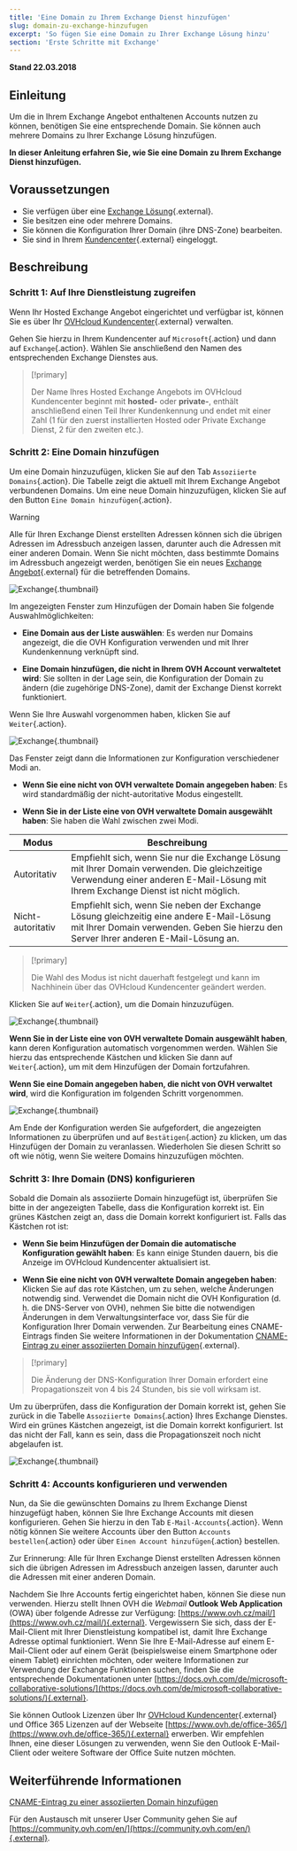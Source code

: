 ```yaml
---
title: 'Eine Domain zu Ihrem Exchange Dienst hinzufügen'
slug: domain-zu-exchange-hinzufugen
excerpt: 'So fügen Sie eine Domain zu Ihrer Exchange Lösung hinzu'
section: 'Erste Schritte mit Exchange'
---
```


**Stand 22.03.2018**

## Einleitung

Um die in Ihrem Exchange Angebot enthaltenen Accounts nutzen zu können, benötigen Sie eine entsprechende Domain. Sie können auch mehrere Domains zu Ihrer Exchange Lösung hinzufügen. 

**In dieser Anleitung erfahren Sie, wie Sie eine Domain zu Ihrem Exchange Dienst hinzufügen.**

## Voraussetzungen

- Sie verfügen über eine [Exchange Lösung](https://www.ovhcloud.com/de/emails/hosted-exchange/){.external}.
- Sie besitzen eine oder mehrere Domains.
- Sie können die Konfiguration Ihrer Domain (ihre DNS-Zone) bearbeiten.
- Sie sind in Ihrem [Kundencenter](https://ovh.com/auth/?action=gotomanager){.external} eingeloggt.

## Beschreibung

### Schritt 1: Auf Ihre Dienstleistung zugreifen

Wenn Ihr Hosted Exchange Angebot eingerichtet und verfügbar ist, können Sie es über Ihr [OVHcloud Kundencenter](https://ovh.com/auth/?action=gotomanager){.external} verwalten.

Gehen Sie hierzu in Ihrem Kundencenter auf `Microsoft`{.action} und dann auf `Exchange`{.action}. Wählen Sie anschließend den Namen des entsprechenden Exchange Dienstes aus.

> [!primary]
>
> Der Name Ihres Hosted Exchange Angebots im OVHcloud Kundencenter beginnt mit **hosted-** oder **private-**, enthält anschließend einen Teil Ihrer Kundenkennung und endet mit einer Zahl (1 für den zuerst installierten Hosted oder Private Exchange Dienst, 2 für den zweiten etc.).
>

### Schritt 2: Eine Domain hinzufügen

Um eine Domain hinzuzufügen, klicken Sie auf den Tab `Assoziierte Domains`{.action}. Die Tabelle zeigt die aktuell mit Ihrem Exchange Angebot verbundenen Domains. Um eine neue Domain hinzuzufügen, klicken Sie auf den Button `Eine Domain hinzufügen`{.action}.

> [!warning]
>
> Alle für Ihren Exchange Dienst erstellten Adressen können sich die übrigen Adressen im Adressbuch anzeigen lassen, darunter auch die Adressen mit einer anderen Domain. Wenn Sie nicht möchten, dass bestimmte Domains im Adressbuch angezeigt werden, benötigen Sie ein neues [Exchange Angebot](https://www.ovhcloud.com/de/emails/hosted-exchange/){.external} für die betreffenden Domains.
>

![Exchange](images/add_domain_exchange_step1.png){.thumbnail}

Im angezeigten Fenster zum Hinzufügen der Domain haben Sie folgende Auswahlmöglichkeiten:

- **Eine Domain aus der Liste auswählen**: Es werden nur Domains angezeigt, die die OVH Konfiguration verwenden und mit Ihrer Kundenkennung verknüpft sind.

- **Eine Domain hinzufügen, die nicht in Ihrem OVH Account verwaltetet wird**: Sie sollten in der Lage sein, die Konfiguration der Domain zu ändern (die zugehörige DNS-Zone), damit der Exchange Dienst korrekt funktioniert.

Wenn Sie Ihre Auswahl vorgenommen haben, klicken Sie auf `Weiter`{.action}.

![Exchange](images/add_domain_exchange_step2.png){.thumbnail}

Das Fenster zeigt dann die Informationen zur Konfiguration verschiedener Modi an.

- **Wenn Sie eine nicht von OVH verwaltete Domain angegeben haben**: Es wird standardmäßig der nicht-autoritative Modus eingestellt.

- **Wenn Sie in der Liste eine von OVH verwaltete Domain ausgewählt haben**: Sie haben die Wahl zwischen zwei Modi.

|Modus|Beschreibung|
|---|---|
|Autoritativ|Empfiehlt sich, wenn Sie nur die Exchange Lösung mit Ihrer Domain verwenden. Die gleichzeitige Verwendung einer anderen E-Mail-Lösung mit Ihrem Exchange Dienst ist nicht möglich.|
|Nicht-autoritativ|Empfiehlt sich, wenn Sie neben der Exchange Lösung gleichzeitig eine andere E-Mail-Lösung mit Ihrer Domain verwenden. Geben Sie hierzu den Server Ihrer anderen E-Mail-Lösung an.|

> [!primary]
>
> Die Wahl des Modus ist nicht dauerhaft festgelegt und kann im Nachhinein über das OVHcloud Kundencenter geändert werden.
>

Klicken Sie auf `Weiter`{.action}, um die Domain hinzuzufügen.

![Exchange](images/add_domain_exchange_step3.png){.thumbnail}

**Wenn Sie in der Liste eine von OVH verwaltete Domain ausgewählt haben**, kann deren Konfiguration automatisch vorgenommen werden. Wählen Sie hierzu das entsprechende Kästchen und klicken Sie dann auf `Weiter`{.action}, um mit dem Hinzufügen der Domain fortzufahren.

**Wenn Sie eine Domain angegeben haben, die nicht von OVH verwaltet wird**, wird die Konfiguration im folgenden Schritt vorgenommen.

![Exchange](images/add_domain_exchange_step4.png){.thumbnail}

Am Ende der Konfiguration werden Sie aufgefordert, die angezeigten Informationen zu überprüfen und auf `Bestätigen`{.action} zu klicken, um das Hinzufügen der Domain zu veranlassen. Wiederholen Sie diesen Schritt so oft wie nötig, wenn Sie weitere Domains hinzuzufügen möchten.

### Schritt 3: Ihre Domain (DNS) konfigurieren

Sobald die Domain als assoziierte Domain hinzugefügt ist, überprüfen Sie bitte in der angezeigten Tabelle, dass die Konfiguration korrekt ist. Ein grünes Kästchen zeigt an, dass die Domain korrekt konfiguriert ist. Falls das Kästchen rot ist:

- **Wenn Sie beim Hinzufügen der Domain die automatische Konfiguration gewählt haben**: Es kann einige Stunden dauern, bis die Anzeige im OVHcloud Kundencenter aktualisiert ist.

- **Wenn Sie eine nicht von OVH verwaltete Domain angegeben haben**: Klicken Sie auf das rote Kästchen, um zu sehen, welche Änderungen notwendig sind. Verwendet die Domain nicht die OVH Konfiguration (d. h. die DNS-Server von OVH), nehmen Sie bitte die notwendigen Änderungen in dem Verwaltungsinterface vor, dass Sie für die Konfiguration Ihrer Domain verwenden. Zur Bearbeitung eines CNAME-Eintrags finden Sie weitere Informationen in der Dokumentation [CNAME-Eintrag zu einer assoziierten Domain hinzufügen](https://docs.ovh.com/de/microsoft-collaborative-solutions/exchange_20132016_einen_cname_eintrag_hinzufugen/){.external}.

> [!primary]
>
> Die Änderung der DNS-Konfiguration Ihrer Domain erfordert eine Propagationszeit von 4 bis 24 Stunden, bis sie voll wirksam ist.
>

Um zu überprüfen, dass die Konfiguration der Domain korrekt ist, gehen Sie zurück in die Tabelle `Assoziierte Domains`{.action} Ihres Exchange Dienstes. Wird ein grünes Kästchen angezeigt, ist die Domain korrekt konfiguriert. Ist das nicht der Fall, kann es sein, dass die Propagationszeit noch nicht abgelaufen ist.

![Exchange](images/add_domain_exchange_step5.png){.thumbnail}

### Schritt 4: Accounts konfigurieren und verwenden

Nun, da Sie die gewünschten Domains zu Ihrem Exchange Dienst hinzugefügt haben, können Sie Ihre Exchange Accounts mit diesen konfigurieren. Gehen Sie hierzu in den Tab `E-Mail-Accounts`{.action}. Wenn nötig können Sie weitere Accounts über den Button `Accounts bestellen`{.action} oder über `Einen Account hinzufügen`{.action} bestellen.

Zur Erinnerung: Alle für Ihren Exchange Dienst erstellten Adressen können sich die übrigen Adressen im Adressbuch anzeigen lassen, darunter auch die Adressen mit einer anderen Domain.

Nachdem Sie Ihre Accounts fertig eingerichtet haben, können Sie diese nun verwenden. Hierzu stellt Ihnen OVH die *Webmail* **Outlook Web Application** (OWA) über folgende Adresse zur Verfügung: [https://www.ovh.cz/mail/](https://www.ovh.cz/mail/){.external}. Vergewissern Sie sich, dass der E-Mail-Client mit Ihrer Dienstleistung kompatibel ist, damit Ihre Exchange Adresse optimal funktioniert. Wenn Sie Ihre E-Mail-Adresse auf einem E-Mail-Client oder auf einem Gerät (beispielsweise einem Smartphone oder einem Tablet) einrichten möchten, oder weitere Informationen zur Verwendung der Exchange Funktionen suchen, finden Sie die entsprechende Dokumentationen unter [https://docs.ovh.com/de/microsoft-collaborative-solutions/](https://docs.ovh.com/de/microsoft-collaborative-solutions/){.external}.

Sie können Outlook Lizenzen über Ihr [OVHcloud Kundencenter](https://ovh.com/auth/?action=gotomanager){.external} und Office 365 Lizenzen auf der Webseite [https://www.ovh.de/office-365/](https://www.ovh.de/office-365/){.external} erwerben. Wir empfehlen Ihnen, eine dieser Lösungen zu verwenden, wenn Sie den Outlook E-Mail-Client oder weitere Software der Office Suite nutzen möchten.

## Weiterführende Informationen

[CNAME-Eintrag zu einer assoziierten Domain hinzufügen](../exchange_20132016_einen_cname_eintrag_hinzufugen/)

Für den Austausch mit unserer User Community gehen Sie auf [https://community.ovh.com/en/](https://community.ovh.com/en/){.external}.